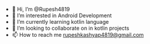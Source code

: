 - 👋 Hi, I’m @Rupesh4819
- 👀 I’m interested in Android Development
- 🌱 I’m currently learning kotlin language
- 💞️ I’m looking to collaborate on in kotlin projects
- 📫 How to reach me rupeshkashyap4819@gmail.com

<!---

--->
